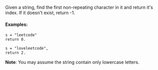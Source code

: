Given a string, find the first non-repeating character in it and return it's index. If it doesn't exist, return -1.

#### Examples:

    s = "leetcode"
    return 0.

    s = "loveleetcode",
    return 2.

**Note**: You may assume the string contain only lowercase letters.

